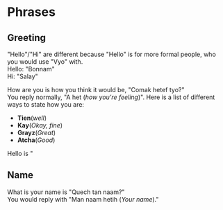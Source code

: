 # Phrases
## Greeting
"Hello"/"Hi" are different because "Hello" is for more formal people, who you would use "Vyo" with.  
Hello: "Bonnam"  
Hi: "Salay"


How are you is how you think it would be, "Comak hetef tyo?"  
You reply normally, "A het (_how you're feeling_)".
Here is a list of different ways to state how you are:
+ **Tien**(_well_)
+ **Kay**(_Okay, fine_)
+ **Grayz**(_Great_)
+ **Atcha**(_Good_)

Hello is "
## Name
What is your name is "Quech tan naam?"  
You would reply with "Man naam hetih (_Your name_)."
